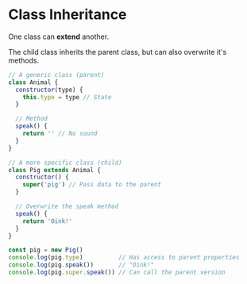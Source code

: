 # Class Inheritance

One class can **extend** another.

The child class inherits the parent class, but can also overwrite it's methods.

```javascript
// A generic class (parent)
class Animal {
  constructor(type) {
    this.type = type // State
  }

  // Method
  speak() {
    return '' // No sound
  }
}

// A more specific class (child)
class Pig extends Animal {
  constructor() {
    super('pig') // Pass data to the parent
  }

  // Overwrite the speak method
  speak() {
    return 'Oink!'
  }
}

const pig = new Pig()
console.log(pig.type)          // Has access to parent properties
console.log(pig.speak())       // "Oink!"
console.log(pig.super.speak()) // Can call the parent version
```